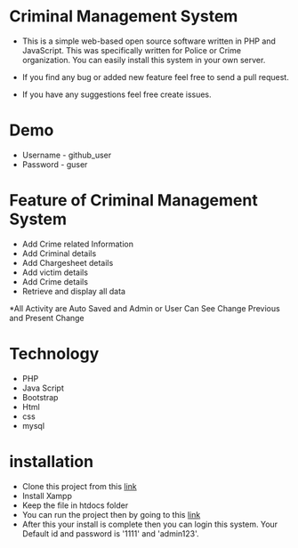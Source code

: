 # Criminal Management System

* This is a simple web-based open source software written in PHP and JavaScript. This was specifically written for Police or Crime organization. You can easily install this system in your own server.

* If you find any bug or added new feature feel free to send a pull request.

* If you have any suggestions feel free create issues.



# Demo
* Username - github_user
* Password - guser

# Feature of Criminal Management System
* Add Crime related Information
* Add Criminal details
* Add Chargesheet details
* Add victim details
* Add Crime details
* Retrieve and display all data

*All Activity are Auto Saved and Admin or User Can See Change Previous and Present Change

# Technology
* PHP
* Java Script
* Bootstrap
* Html
* css
* mysql

# installation
* Clone this project from this [link](https://github.com/amvi234/Criminal_Management_System.git)
* Install Xampp
* Keep the file in htdocs folder
* You can run the project then by going to this [link](http://localhost/ghpolice/)
* After this your install is complete then you can login this system. Your Default id and password is '1111' and 'admin123'.
